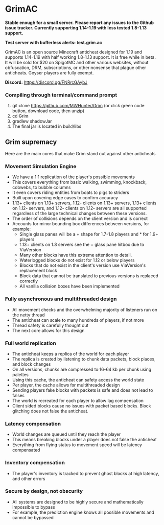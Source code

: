 # GrimAC

**Stable enough for a small server. Please report any issues to the Github issue tracker. Currently supporting 1.14-1.19 with less tested 1.8-1.13 support.**

**Test server with bufferless alerts: test.grim.ac**

GrimAC is an open source Minecraft anticheat designed for 1.19 and supports 1.14-1.19 with half working 1.8-1.13 support. It is free while in beta. It will be sold for $20 on SpigotMC and other various websites, without obfuscation, DRM, subscriptions, or other nonsense that plague other anticheats. Geyser players are fully exempt.

**Discord:** https://discord.gg/FNRrcGAybJ

### Compiling through terminal/command prompt
1. git clone https://github.com/MWHunter/Grim (or click green code button, download code, then unzip)
2. cd Grim
3. gradlew shadowJar
4. The final jar is located in build/libs

## Grim supremacy

Here are the main cores that make Grim stand out against other anticheats

### Movement Simulation Engine

* We have a 1:1 replication of the player's possible movements
* This covers everything from basic walking, swimming, knockback, cobwebs, to bubble columns
* It even covers riding entities from boats to pigs to striders
* Built upon covering edge cases to confirm accuracy
* 1.13+ clients on 1.13+ servers, 1.12- clients on 1.13+ servers, 1.13+ clients on 1.12- servers, and 1.12- clients on 1.12- servers are all supported regardless of the large technical changes between these versions.
* The order of collisions depends on the client version and is correct
* Accounts for minor bounding box differences between versions, for example:
    * Single glass panes will be a + shape for 1.7-1.8 players and * for 1.9+ players
    * 1.13+ clients on 1.8 servers see the + glass pane hitbox due to ViaVersion
    * Many other blocks have this extreme attention to detail.
    * Waterlogged blocks do not exist for 1.12 or below players
    * Blocks that do not exist in the client's version use ViaVersion's replacement block
    * Block data that cannot be translated to previous versions is replaced correctly
    * All vanilla collision boxes have been implemented

### Fully asynchronous and multithreaded design

* All movement checks and the overwhelming majority of listeners run on the netty thread
* The anticheat can scale to many hundreds of players, if not more
* Thread safety is carefully thought out
* The next core allows for this design

### Full world replication

* The anticheat keeps a replica of the world for each player
* The replica is created by listening to chunk data packets, block places, and block changes
* On all versions, chunks are compressed to 16-64 kb per chunk using palettes
* Using this cache, the anticheat can safety access the world state
* Per player, the cache allows for multithreaded design
* Sending players fake blocks with packets is safe and does not lead to falses
* The world is recreated for each player to allow lag compensation
* Client sided blocks cause no issues with packet based blocks. Block glitching does not false the anticheat.

### Latency compensation

* World changes are queued until they reach the player
* This means breaking blocks under a player does not false the anticheat
* Everything from flying status to movement speed will be latency compensated

### Inventory compensation

* The player's inventory is tracked to prevent ghost blocks at high latency, and other errors

### Secure by design, not obscurity

* All systems are designed to be highly secure and mathematically impossible to bypass
* For example, the prediction engine knows all possible movements and cannot be bypassed
